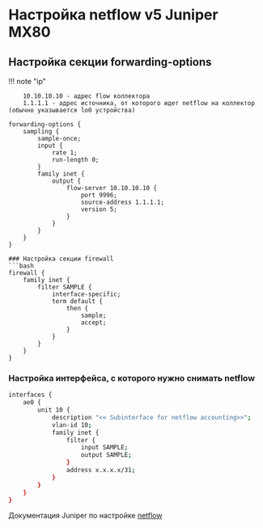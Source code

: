 # Настройка netflow v5 Juniper MX80

## Настройка секции forwarding-options

!!! note "ip"
```
	10.10.10.10 - адрес flow коллектора
	1.1.1.1 - адрес источника, от которого идет netflow на коллектор (обычно указывается lo0 устройства)
```

```
forwarding-options {
    sampling {
        sample-once;
        input {
            rate 1;
            run-length 0;
        }
        family inet {
            output {
                flow-server 10.10.10.10 {
                    port 9996;
                    source-address 1.1.1.1;
                    version 5;
                }
            }
        }
    }
}

### Настройка секции firewall
​```bash
firewall {
    family inet {
        filter SAMPLE {
            interface-specific;
            term default {
                then {
                    sample;
                    accept;
                }
            }
        }
    }
}
```
### Настройка интерфейса, с которого нужно снимать netflow

```bash
interfaces {
	ae0 {
		unit 10 {
            description "<< Subinterface for netflow accounting>>";
            vlan-id 10;
            family inet {
                filter {
                    input SAMPLE;
                    output SAMPLE;
                }
                address x.x.x.x/31;
            }
        }
    }
}
```

Документация Juniper по настройке [netflow](https://www.juniper.net/documentation/en_US/junos/information-products/pathway-pages/services-interfaces/flow-monitoring.pdf) 